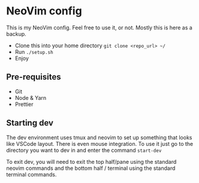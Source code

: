 # NeoVim config

This is my NeoVim config. Feel free to use it, or not. Mostly this is here as a backup.

* Clone this into your home directory `git clone <repo_url> ~/`
* Run `./setup.sh`
* Enjoy

## Pre-requisites

* Git
* Node & Yarn
* Prettier

## Starting dev

The dev environment uses tmux and neovim to set up something that looks like
VSCode layout. There is even mouse integration. To use it just go to the directory
you want to dev in and enter the command `start-dev`

To exit dev, you will need to exit the top half/pane using the standard neovim commands
and the bottom half / terminal using the standard terminal commands.
